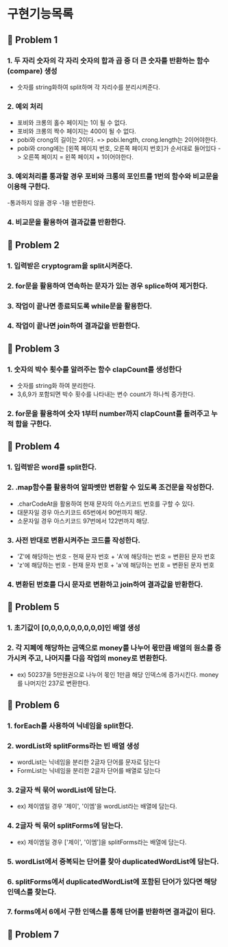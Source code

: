 # 구현기능목록

## 🚀 Problem 1

### 1. 두 자리 숫자의 각 자리 숫자의 합과 곱 중 더 큰 숫자를 반환하는 함수(compare) 생성

- 숫자를 string화하여 split하며 각 자리수를 분리시켜준다.

### 2. 예외 처리

- 포비와 크롱의 홀수 페이지는 1이 될 수 없다.
- 포비와 크롱의 짝수 페이지는 400이 될 수 없다.
- pobi와 crong의 길이는 2이다. => pobi.length, crong.length는 2이어야한다.
- pobi와 crong에는 [왼쪽 페이지 번호, 오른쪽 페이지 번호]가 순서대로 들어있다 -> 오른쪽 페이지 = 왼쪽 페이지 + 1이어야한다.

### 3. 예외처리를 통과할 경우 포비와 크롱의 포인트를 1번의 함수와 비교문을 이용해 구한다.

-통과하지 않을 경우 -1을 반환한다.

### 4. 비교문을 활용하여 결과값를 반환한다.

## 🚀 Problem 2

### 1. 입력받은 cryptogram을 split시켜준다.

### 2. for문을 활용하여 연속하는 문자가 있는 경우 splice하여 제거한다.

### 3. 작업이 끝나면 종료되도록 while문을 활용한다.

### 4. 작업이 끝나면 join하여 결과값을 반환한다.

## 🚀 Problem 3

### 1. 숫자의 박수 횟수를 알려주는 함수 clapCount를 생성한다

- 숫자를 string화 하여 분리한다.
- 3,6,9가 포함되면 박수 횟수를 나타내는 변수 count가 하나씩 증가한다.

### 2. for문을 활용하여 숫자 1부터 number까지 clapCount를 돌려주고 누적 합을 구한다.

## 🚀 Problem 4

### 1. 입력받은 word를 split한다.

### 2. .map함수를 활용하여 알파벳만 변환할 수 있도록 조건문을 작성한다.

- .charCodeAt을 활용하여 현재 문자의 아스키코드 번호를 구할 수 있다.
- 대문자일 경우 아스키코드 65번에서 90번까지 해당.
- 소문자일 경우 아스키코드 97번에서 122번까지 해당.

### 3. 사전 반대로 변환시켜주는 코드를 작성한다.

- 'Z'에 해당하는 번호 - 현재 문자 번호 + 'A'에 해당하는 번호 = 변환된 문자 번호
- 'z'에 해당하는 번호 - 현재 문자 번호 + 'a'에 해당하는 번호 = 변환된 문자 번호

### 4. 변환된 번호를 다시 문자로 변환하고 join하여 결과값을 반환한다.

## 🚀 Problem 5

### 1. 초기값이 [0,0,0,0,0,0,0,0,0]인 배열 생성

### 2. 각 지폐에 해당하는 금액으로 money를 나누어 몫만큼 배열의 원소를 증가시켜 주고, 나머지를 다음 작업의 money로 변환한다.

- ex) 50237을 5만원권으로 나누어 몫인 1만큼 해당 인덱스에 증가시킨다. money를 나머지인 237로 변환한다.

## 🚀 Problem 6

### 1. forEach를 사용하여 닉네임을 split한다.

### 2. wordList와 splitForms라는 빈 배열 생성

- wordList는 닉네임을 분리한 2글자 단어를 문자로 담는다
- FormList는 닉네임을 분리한 2글자 단어를 배열로 담는다

### 3. 2글자 씩 묶어 wordList에 담는다.

- ex) 제이엠일 경우 '제이', '이엠'을 wordList라는 배열에 담는다.

### 4. 2글자 씩 묶어 splitForms에 담는다.

- ex) 제이엠일 경우 ['제이', '이엠']을 splitForms라는 배열에 담는다.

### 5. wordList에서 중복되는 단어를 찾아 duplicatedWordList에 담는다.

### 6. splitForms에서 duplicatedWordList에 포함된 단어가 있다면 해당 인덱스를 찾는다.

### 7. forms에서 6에서 구한 인덱스를 통해 단어를 반환하면 결과값이 된다.

## 🚀 Problem 7
